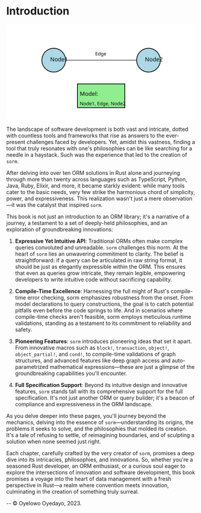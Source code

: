 # Introduction

![The Rust Logo](./assets/concept.svg)

The landscape of software development is both vast and intricate, dotted with
countless tools and frameworks that rise as answers to the ever-present
challenges faced by developers. Yet, amidst this vastness, finding a tool that
truly resonates with one's philosophies can be like searching for a needle in a
haystack. Such was the experience that led to the creation of `sorm`.

After delving into over ten ORM solutions in Rust alone and journeying through
more than twenty across languages such as TypeScript, Python, Java, Ruby,
Elixir, and more, it became starkly evident: while many tools cater to the basic
needs, very few strike the harmonious chord of simplicity, power, and
expressiveness. This realization wasn't just a mere observation—it was the
catalyst that inspired `sorm`.

This book is not just an introduction to an ORM library; it's a narrative of a
journey, a testament to a set of deeply-held philosophies, and an exploration of
groundbreaking innovations:

1. **Expressive Yet Intuitive API**: Traditional ORMs often make complex queries
   convoluted and unreadable. `sorm` challenges this norm. At the heart
   of `sorm` lies an unwavering commitment to clarity. The belief is
   straightforward: if a query can be articulated in raw string format, it
   should be just as elegantly expressible within the ORM. This ensures that
   even as queries grow intricate, they remain legible, empowering developers to
   write intuitive code without sacrificing capability.

2. **Compile-Time Excellence**: Harnessing the full might of Rust's compile-time
   error checking, sorm emphasizes robustness from the onset. From model
   declarations to query constructions, the goal is to catch potential pitfalls
   even before the code springs to life. And in scenarios where compile-time
   checks aren't feasible, sorm employs meticulous runtime validations,
   standing as a testament to its commitment to reliability and safety.

3. **Pioneering Features**: `sorm` introduces pioneering ideas that set
   it apart. From innovative macros such as `block!`, `transaction`, `object!`,
   `object_partial!`, and `cond!`, to compile-time validations of graph
   structures, and advanced features like deep graph access and
   auto-parametrized mathematical expressions—these are just a glimpse of the
   groundbreaking capabilities you'll encounter.

4. **Full Specification Support**: Beyond its intuitive design and innovative
   features, `sorm` stands tall with its comprehensive support for the
   full specification. It's not just another ORM or query builder; it's a beacon
   of compliance and expressiveness in the ORM landscape.

As you delve deeper into these pages, you'll journey beyond the mechanics,
delving into the essence of `sorm`—understanding its origins, the
problems it seeks to solve, and the philosophies that molded its creation. It's
a tale of refusing to settle, of reimagining boundaries, and of sculpting a
solution when none seemed just right.

Each chapter, carefully crafted by the very creator of `sorm`, promises a
deep dive into its intricacies, philosophies, and innovations. So, whether
you're a seasoned Rust developer, an ORM enthusiast, or a curious soul eager to
explore the intersections of innovation and software development, this book
promises a voyage into the heart of data management with a fresh perspective in
Rust—a realm where convention meets innovation, culminating in the creation of
something truly surreal.

-- © Oyelowo Oyedayo, 2023.